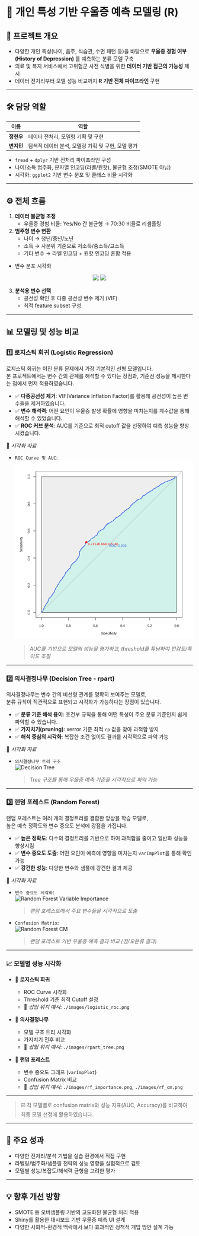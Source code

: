 # 🧠 개인 특성 기반 우울증 예측 모델링 (R)

## 🎯 프로젝트 개요

- 다양한 개인 특성(나이, 음주, 식습관, 수면 패턴 등)을 바탕으로 **우울증 경험 여부(History of Depression)** 를 예측하는 분류 모델 구축
- 의료 및 복지 서비스에서 고위험군 사전 식별을 위한 **데이터 기반 접근의 가능성** 제시
- 데이터 전처리부터 모델 성능 비교까지 **R 기반 전체 파이프라인** 구현

---

## 🛠️ 담당 역할

| 이름 | 역할 |
|------|------|
| **정현우** | 데이터 전처리, 모델링 기획 및 구현 |
| **변지민** | 탐색적 데이터 분석, 모델링 기획 및 구현, 모델 평가 |

- `fread` + `dplyr` 기반 전처리 파이프라인 구성
- 나이/소득 범주화, 문자열 인코딩(라벨/원핫), 불균형 조정(SMOTE 아님)
- 시각화: `ggplot2` 기반 변수 분포 및 클래스 비율 시각화

---

## ⚙️ 전체 흐름

1. **데이터 불균형 조정**
   - 우울증 경험 비율: Yes/No 간 불균형 → 70:30 비율로 리샘플링
2. **범주형 변수 변환**
   - 나이 → 청년/중년/노년
   - 소득 → 사분위 기준으로 저소득/중소득/고소득
   - 기타 변수 → 라벨 인코딩 + 원핫 인코딩 혼합 적용
- 변수 분포 시각화

<p align="center">
  <img src="https://github.com/user-attachments/assets/bba7bc78-18ce-4338-924d-61e8febf88d6" width="400"/>
  <img src="https://github.com/user-attachments/assets/32658e00-cecf-475f-8990-887e94ead21a" width="400"/>
</p>  

3. **분석용 변수 선택**
   - 공선성 확인 후 다중 공선성 변수 제거 (VIF)
   - 최적 feature subset 구성

---

## 📊 모델링 및 성능 비교

### 1️⃣ 로지스틱 회귀 (Logistic Regression)

로지스틱 회귀는 이진 분류 문제에서 가장 기본적인 선형 모델입니다.  
본 프로젝트에서는 변수 간의 관계를 해석할 수 있다는 장점과, 기준선 성능을 제시한다는 점에서 먼저 적용하였습니다.

- ✅ **다중공선성 제거**: VIF(Variance Inflation Factor)를 활용해 공선성이 높은 변수들을 제거하였습니다.
- ✅ **변수 해석력**: 어떤 요인이 우울증 발생 확률에 영향을 미치는지를 계수값을 통해 해석할 수 있었습니다.
- ✅ **ROC 커브 분석**: AUC를 기준으로 최적 cutoff 값을 선정하여 예측 성능을 향상시켰습니다.

📎 _시각화 자료_
- `ROC Curve 및 AUC`:  
  ![Logistic ROC](./images/다운로드.png)  
  > *AUC를 기반으로 모델의 성능을 평가하고, threshold를 튜닝하여 민감도/특이도 조절*

---

### 2️⃣ 의사결정나무 (Decision Tree - rpart)

의사결정나무는 변수 간의 비선형 관계를 명확히 보여주는 모델로,  
분류 규칙이 직관적으로 표현되고 시각화가 가능하다는 장점이 있습니다.

- ✅ **분류 기준 해석 용이**: 조건부 규칙을 통해 어떤 특성이 주요 분류 기준인지 쉽게 파악할 수 있습니다.
- ✅ **가지치기(pruning)**: xerror 기준 최적 `cp` 값을 찾아 과적합 방지
- ✅ **해석 중심의 시각화**: 복잡한 조건 없이도 결과를 시각적으로 파악 가능

📎 _시각화 자료_
- `의사결정나무 트리 구조`  
  ![Decision Tree](./images/rpart_tree.png)  
  > *Tree 구조를 통해 우울증 예측 기준을 시각적으로 파악 가능*

---

### 3️⃣ 랜덤 포레스트 (Random Forest)

랜덤 포레스트는 여러 개의 결정트리를 결합한 앙상블 학습 모델로,  
높은 예측 정확도와 변수 중요도 분석에 강점을 가집니다.

- ✅ **높은 정확도**: 다수의 결정트리를 기반으로 하여 과적합을 줄이고 일반화 성능을 향상시킴
- ✅ **변수 중요도 도출**: 어떤 요인이 예측에 영향을 미치는지 `varImpPlot`을 통해 확인 가능
- ✅ **강건한 성능**: 다양한 변수와 샘플에 강건한 결과 제공

📎 _시각화 자료_
- `변수 중요도 시각화`:  
  ![Random Forest Variable Importance](./images/rf_importance.png)  
  > *랜덤 포레스트에서 주요 변수들을 시각적으로 도출*

- `Confusion Matrix`:  
  ![Random Forest CM](./images/rf_cm.png)  
  > *랜덤 포레스트 기반 우울증 예측 결과 비교 (정/오분류 결과)*

---

### 📈 모델별 성능 시각화

- 🔹 **로지스틱 회귀**
  - ROC Curve 시각화  
  - Threshold 기준 최적 Cutoff 설정  
  - 📎 _삽입 위치 예시_: `./images/logistic_roc.png`

- 🔹 **의사결정나무**
  - 모델 구조 트리 시각화  
  - 가지치기 전후 비교  
  - 📎 _삽입 위치 예시_: `./images/rpart_tree.png`

- 🔹 **랜덤 포레스트**
  - 변수 중요도 그래프 (`varImpPlot`)  
  - Confusion Matrix 비교  
  - 📎 _삽입 위치 예시_: `./images/rf_importance.png`, `./images/rf_cm.png`

---

> ☑️ 각 모델별로 confusion matrix와 성능 지표(AUC, Accuracy)를 비교하여 최종 모델 선정에 활용하였습니다.

---

## 🧾 주요 성과

- 다양한 전처리/분석 기법을 실습 환경에서 직접 구현
- 라벨링/범주화/샘플링 전략의 성능 영향을 실험적으로 검토
- 모델별 성능/복잡도/해석력 균형을 고려한 평가

---

## 💡 향후 개선 방향

- SMOTE 등 오버샘플링 기반의 고도화된 불균형 처리 적용
- Shiny를 활용한 대시보드 기반 우울증 예측 UI 설계
- 다양한 사회적-환경적 맥락에서 보다 효과적인 정책적 개입 방안 설계 가능

